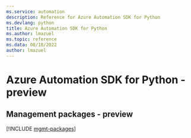 ```yaml
---
ms.service: automation
description: Reference for Azure Automation SDK for Python
ms.devlang: python
title: Azure Automation SDK for Python
ms.author: lmazuel
ms.topic: reference
ms.data: 08/18/2022
author: lmazuel
---
```

# Azure Automation SDK for Python - preview

## Management packages - preview
[!INCLUDE [mgmt-packages](automation-mgmt-index.md)]